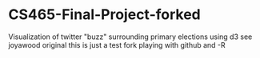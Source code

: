 # CS465-Final-Project-forked
Visualization of twitter "buzz" surrounding primary elections using d3
see joyawood original this is just a test fork playing with github and -R
